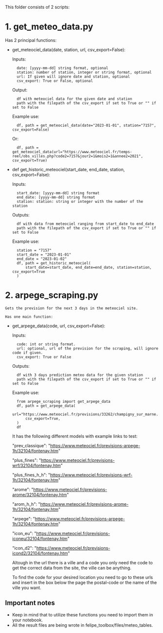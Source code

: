 This folder consists of 2 scripts:

# 1. get_meteo_data.py

Has 2 principal functions:

+ get_meteociel_data(date, station, url, csv_export=False):

    Inputs:

        date: [yyyy-mm-dd] string format, optional
        station: number of station, integer or string format, optional
        url: If given will ignore date and station, optional
        csv_export: True or False, optional

    Output:

        df with meteociel data for the given date and station
        path with the filepath of the csv_export if set to True or "" if set to False

    Example use:

        df, path = get_meteociel_data(date="2023-01-01", station="7157", csv_export=False)
        
    Or:

        df, path = get_meteociel_data(url="https://www.meteociel.fr/temps-reel/obs_villes.php?code2=7157&jour2=1&mois2=1&annee2=2021", csv_export=True)

+ def get_historic_meteociel(start_date, end_date, station, csv_export=False):

    Inputs:

        start_date: [yyyy-mm-dd] string format
        end_date: [yyyy-mm-dd] string format
        station: station: string or integer with the number of the station

    Outputs:

        df with data from meteociel ranging from start_date to end_date
        path with the filepath of the csv_export if set to True or "" if set to False

    Example use:

        station = "7157"
        start_date = "2023-01-01"
        end_date = "2023-01-02"
        df, path = get_historic_meteociel(
            start_date=start_date, end_date=end_date, station=station, csv_export=True
        )

# 2. arpege_scraping.py

    Gets the prevision for the next 3 days in the meteociel site.

    Has one main function:

+ get_arpege_data(code, url, csv_export=False):

    Inputs:

        code: int or string format.
        url: optional, url of the prevision for the scraping, will ignore code if given.
        csv_export: True or False

    Outputs:

        df with 3 days prediction meteo data for the given station
        path with the filepath of the csv_export if set to True or "" if set to False

    Example use:

        from arpege_scraping import get_arpege_data
        df, path = get_arpege_data(
            url="https://www.meteociel.fr/previsions/33262/champigny_sur_marne.htm",
            csv_export=True,
        )
        df

    It has the following different models with example links to test:

    "prev_classique": "https://www.meteociel.fr/previsions-arpege-1h/32104/fontenay.htm"

    "plus_fines": "https://www.meteociel.fr/previsions-wrf/32104/fontenay.htm"

    "plus_fines_h_h": "https://www.meteociel.fr/previsions-wrf-1h/32104/fontenay.htm"

    "arome": "https://www.meteociel.fr/previsions-arome/32104/fontenay.htm"

    "arom_h_h": "https://www.meteociel.fr/previsions-arome-1h/32104/fontenay.htm"

    "arpege": "https://www.meteociel.fr/previsions-arpege-1h/32104/fontenay.htm"

    "icon_eu": "https://www.meteociel.fr/previsions-iconeu/32104/fontenay.htm"
    
    "icon_d2": "https://www.meteociel.fr/previsions-icond2/32104/fontenay.htm"

    Altough in the url there is a ville and a code you only need the code to get the correct data from the site, the ville can be anything.

    To find the code for your desired location you need to go to these urls and insert in the box below the page the postal-code or the name of the ville you want.
        
    

## Important notes

+ Keep in mind that to utilize these functions you need to import them in your notebook.
+ All the result files are being wrote in felipe_toolbox/files/meteo_tables.